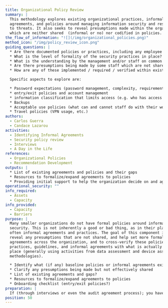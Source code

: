 ```yaml
---
title: Organizational Policy Review
summary: |
  This methodology explores existing organizational practices, informal
  agreements, and policies around managing information security and responding
  to threats. It also seeks to reveal presumptions made within the organization
  which are neither shared  (informal or no) nor codified in policies.
the_flow_of_information: "![](/img/organizational_policies.png)"
method_icon: "/img/policy_review_icon.png"
guiding_questions: |
  * Are there documented policies or practices, including any employee onboarding guidance?
  * What is the level of formality of the security practices in place? are verbal conventions, written documents or something in between?
  * What is the understanding by the management and/or staff on common security practices?
  * Are there presumptions being made by some staff which are not shared?
  * How are any of these implemented / required / verified within existing organizational practice?

  Specific aspects to explore are:

  * Password expectations (password management, complexity, requirements
  * entry/exit policies and account management
  * information classification that limits access (e.g. who has access to financial data? partner data?)
  * Backups
  * Acceptable use policies (what can and cannot staff do with their work devices)
  * Travel policies (VPN usage, etc.)
authors:
  - Carlos Guerra
  - Candace Lazarou
activities:
  - Identifying Informal Agreements
  - Security policy review
  - Interviews
  - A Day in the Life
references:
  - Organizational Policies
  - Recommendation Development
outputs: |
  * List of existing agreements and policies and their gaps
  * Resources to formalize/expand agreements to policies
  * Providing initial support to help the organization decide on and agree to baseline guidance around critical digital security controls, such as an Onboarding checklist, entry/exit policies, etc
operational_security: ""
info_required:
  - Assets
  - Capacity
info_provided:
  - Capacity
  - Barriers
purpose: |
  Many smaller organizations do not have formal policies around information
  security. This is not inherently a good or bad thing, as in their place are
  often informal agreements and practices. The goal of this component is to
  reveal any presumptions that are not shared, and help set more formalized
  agreements across the organization, and to cross-verify these policies,
  practices, guidelines, and informal agreements with what is actually taking
  place (generally using activities from data assessment and device assessment
  methodologies).

  * Identify what (if any) baseline policies or informal agreements exist to respond to common information security and business continuity challenges
  * Clarify any presumptions being made but not effectively shared
  * List of existing agreements and gaps?
  * Resources to formalize/expand agreements to policies
  * Onboarding checklist (entry/exit policies?)
preparation: |
  If (through interviews or even the audit agreement process); you have received copies of policies, a thorough review of the written policies is required to assess if they are being followed, enforced, or have changed since being formalized.
position: 50
---
```

